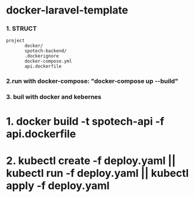 # docker-laravel-template

### 1. STRUCT
```
project
       docker/
       spotech-backend/
       .dockerignore
       docker-compose.yml
       api.dockerfile
  ```     
       
 ### 2.run with docker-compose: "docker-compose up --build"

 ### 3. buil with docker and kebernes
 # 1. docker build -t spotech-api -f api.dockerfile
 # 2. kubectl create -f deploy.yaml || kubectl run -f deploy.yaml || kubectl apply -f deploy.yaml
